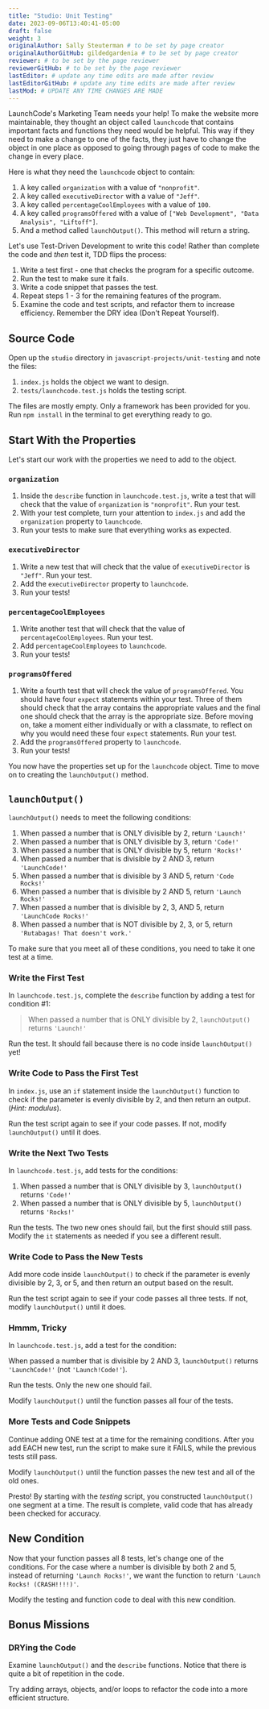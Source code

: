 ```yaml
---
title: "Studio: Unit Testing"
date: 2023-09-06T13:40:41-05:00
draft: false
weight: 3
originalAuthor: Sally Steuterman # to be set by page creator
originalAuthorGitHub: gildedgardenia # to be set by page creator
reviewer: # to be set by the page reviewer
reviewerGitHub: # to be set by the page reviewer
lastEditor: # update any time edits are made after review
lastEditorGitHub: # update any time edits are made after review
lastMod: # UPDATE ANY TIME CHANGES ARE MADE
---
```


LaunchCode's Marketing Team needs your help! To make the website more maintainable, they thought an object called `launchcode` that contains important facts and functions they need would be helpful.
This way if they need to make a change to one of the facts, they just have to change the object in one place as opposed to going through pages of code to make the change in every place.

Here is what they need the `launchcode` object to contain:

1. A key called `organization` with a value of `"nonprofit"`.
1. A key called `executiveDirector` with a value of `"Jeff"`.
1. A key called `percentageCoolEmployees` with a value of `100`.
1. A key called `programsOffered` with a value of `["Web Development", "Data Analysis", "Liftoff"]`.
1. And a method called `launchOutput()`. This method will return a string.

Let's use Test-Driven Development to write this code! Rather than complete the code and *then* test it, TDD flips the process:

1. Write a test first - one that checks the program for a specific outcome.
1. Run the test to make sure it fails.
1. Write a code snippet that passes the test.
1. Repeat steps 1 - 3 for the remaining features of the program.
1. Examine the code and test scripts, and refactor them to increase efficiency.
   Remember the DRY idea (Don't Repeat Yourself).

## Source Code

Open up the `studio` directory in `javascript-projects/unit-testing` and note the files:

1. `index.js` holds the object we want to design.
1. `tests/launchcode.test.js` holds the testing script.

The files are mostly empty. Only a framework has been provided for you. Run `npm install` in the terminal to get everything ready to go.

## Start With the Properties

Let's start our work with the properties we need to add to the object.

### `organization`

1. Inside the `describe` function in `launchcode.test.js`, write a test that will check that the value of `organization` is `"nonprofit"`. Run your test.
1. With your test complete, turn your attention to `index.js` and add the `organization` property to `launchcode`.
1. Run your tests to make sure that everything works as expected.

### `executiveDirector`

1. Write a new test that will check that the value of `executiveDirector` is `"Jeff"`. Run your test.
1. Add the `executiveDirector` property to `launchcode`.
1. Run your tests!

### `percentageCoolEmployees`

1. Write another test that will check that the value of `percentageCoolEmployees`. Run your test.
1. Add `percentageCoolEmployees` to `launchcode`.
1. Run your tests!

### `programsOffered`

1. Write a fourth test that will check the value of `programsOffered`. You should have four `expect` statements within your test. Three of them should check that the array contains the appropriate values and the final one should check that the array is the appropriate size.
   Before moving on, take a moment either individually or with a classmate, to reflect on why you would need these four `expect` statements. Run your test.
1. Add the `programsOffered` property to `launchcode`.
1. Run your tests!

You now have the properties set up for the `launchcode` object. Time to move on to creating the `launchOutput()` method.

## `launchOutput()`

`launchOutput()` needs to meet the following conditions:

1. When passed a number that is ONLY divisible by 2, return `'Launch!'`
1. When passed a number that is ONLY divisible by 3, return `'Code!'`
1. When passed a number that is ONLY divisible by 5, return `'Rocks!'`
1. When passed a number that is divisible by 2 AND 3, return `'LaunchCode!'`
1. When passed a number that is divisible by 3 AND 5, return `'Code Rocks!'`
1. When passed a number that is divisible by 2 AND 5, return
   `'Launch Rocks!'`
1. When passed a number that is divisible by 2, 3, AND 5, return `'LaunchCode
   Rocks!'`
1. When passed a number that is NOT divisible by 2, 3, or 5, return
   `'Rutabagas! That doesn't work.'`

To make sure that you meet all of these conditions, you need to take it one test at a time.

### Write the First Test

In `launchcode.test.js`, complete the `describe` function by adding a
test for condition #1:

> When passed a number that is ONLY divisible by 2, `launchOutput()` returns `'Launch!'`

Run the test. It should fail because there is no code inside `launchOutput()`
yet!

### Write Code to Pass the First Test

In `index.js`, use an `if` statement inside the `launchOutput()`
function to check if the parameter is evenly divisible by 2, and then return an
output. (*Hint: modulus*).

Run the test script again to see if your code passes. If not, modify
`launchOutput()` until it does.

### Write the Next Two Tests

In `launchcode.test.js`, add tests for the conditions:

1. When passed a number that is ONLY divisible by 3, `launchOutput()` returns
   `'Code!'`
1. When passed a number that is ONLY divisible by 5, `launchOutput()` returns
   `'Rocks!'`

Run the tests. The two new ones should fail, but the first
should still pass. Modify the `it` statements as needed if you see a
different result.

### Write Code to Pass the New Tests

Add more code inside `launchOutput()` to check if the parameter is evenly
divisible by 2, 3, or 5, and then return an output based on the result.

Run the test script again to see if your code passes all three tests. If not,
modify `launchOutput()` until it does.

### Hmmm, Tricky

In `launchcode.test.js`, add a test for the condition:

   When passed a number that is divisible by 2 AND 3, `launchOutput()` returns `'LaunchCode!'` (not `'Launch!Code!'`).

Run the tests. Only the new one should fail.

Modify `launchOutput()` until the function passes all four of the tests.

### More Tests and Code Snippets

Continue adding ONE test at a time for the remaining conditions. After you add
EACH new test, run the script to make sure it FAILS, while the previous tests
still pass.

Modify `launchOutput()` until the function passes the new test and all of the
old ones.

Presto! By starting with the *testing* script, you constructed `launchOutput()`
one segment at a time. The result is complete, valid code that has already
been checked for accuracy.

## New Condition

Now that your function passes all 8 tests, let's change one of the conditions.
For the case where a number is divisible by both 2 and 5, instead of returning
`'Launch Rocks!'`, we want the function to return `'Launch Rocks!
(CRASH!!!!)'`.

Modify the testing and function code to deal with this new condition.

## Bonus Missions

### DRYing the Code

Examine `launchOutput()` and the `describe` functions. Notice that there is
quite a bit of repetition in the code.

Try adding arrays, objects, and/or loops to refactor the code into a more
efficient structure.